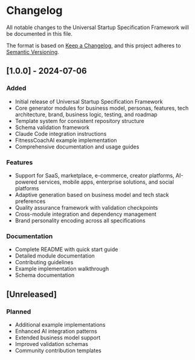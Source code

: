 # Changelog

All notable changes to the Universal Startup Specification Framework will be documented in this file.

The format is based on [Keep a Changelog](https://keepachangelog.com/en/1.0.0/),
and this project adheres to [Semantic Versioning](https://semver.org/spec/v2.0.0.html).

## [1.0.0] - 2024-07-06

### Added
- Initial release of Universal Startup Specification Framework
- Core generator modules for business model, personas, features, tech architecture, brand, business logic, testing, and roadmap
- Template system for consistent repository structure
- Schema validation framework
- Claude Code integration instructions
- FitnessCoachAI example implementation
- Comprehensive documentation and usage guides

### Features
- Support for SaaS, marketplace, e-commerce, creator platforms, AI-powered services, mobile apps, enterprise solutions, and social platforms
- Adaptive generation based on business model and tech stack preferences
- Quality assurance framework with validation checkpoints
- Cross-module integration and dependency management
- Brand personality encoding across all specifications

### Documentation
- Complete README with quick start guide
- Detailed module documentation
- Contributing guidelines
- Example implementation walkthrough
- Schema documentation

## [Unreleased]

### Planned
- Additional example implementations
- Enhanced AI integration patterns
- Extended business model support
- Improved validation schemas
- Community contribution templates